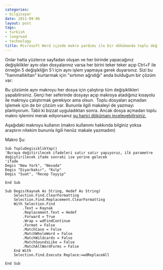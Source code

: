 ```yaml
---
categories:
- bilgisayar
date: 2011-09-06
layout: post
tags:
- turkish
- longread
- technology
title: Microsoft Word içinde makro yardımı ile bir dökümanda toplu değişiklikler yapma
---
```


Onlar hatta yüzlerce sayfadan oluşan ve her birinde yapacağınız değişiklikler aynı olan dosyalarınız varsa her birini teker teker açıp Ctrl+F ile örneğin 5 değişikliğin 5'i için aynı işlem yapmaya gerek duyarsınız. Sizi bu "hammallıkltan" kurtarmak için "sırtımın ağrıdığı" anda bulduğum bir çözüm var:

Bu çözümle aynı makroyu her dosya için çalıştırıp tüm değişiklikleri yapabilirsiniz. Gerçi her seferinde dosyayı açıp makroya atadığınız kısayolu ile makroyu çalıştırmak gerekiyor ama olsun.  Toplu dosyaları açmadan işlemek için de bir çözüm var. Bununla ilgili makaleyi de yazmayı planlıyorum. Tabii ki bizzat uyguladıktan sonra. Ancak dosya açmadan toplu makro işlemini merak ediyorsanız [şu harici dökümanı inceleyebilirsiniz.](http://vbaexpress.com/kb/getarticle.php?kb_id=13)

Aşağıdaki makroyu kullanın (makro kullanımı hakkında bilginiz yoksa araştırın nitekim bununla ilgili henüz makale yazmadım)

Makro Şu:

```
Sub TopluDegisiklikYap()
'Buraya değitirilecek ifadeleri satır satır yapıyoruz, ilk parametre değiştirilecek ifade sonraki ise yerine gelecek
'ifade
Degis "New York", "Nevada"
Degis "Diyarbakır", "Kulp"
Degis "Suat", "Recep Tayyip"

End Sub

Sub Degis(Kaynak As String, Hedef As String)
    Selection.Find.ClearFormatting
    Selection.Find.Replacement.ClearFormatting
    With Selection.Find
        .Text = Kaynak
        .Replacement.Text = Hedef
        .Forward = True
        .Wrap = wdFindContinue
        .Format = False
        .MatchCase = False
        .MatchWholeWord = False
        .MatchWildcards = False
        .MatchSoundsLike = False
        .MatchAllWordForms = False
    End With
    Selection.Find.Execute Replace:=wdReplaceAll

End Sub
```
